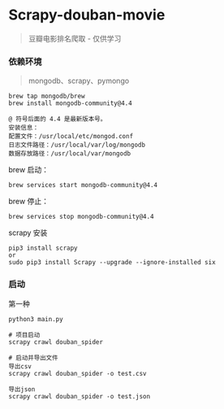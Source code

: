 # Scrapy-douban-movie
> 豆瓣电影排名爬取 - 仅供学习

### 依赖环境
> mongodb、scrapy、pymongo

```
brew tap mongodb/brew
brew install mongodb-community@4.4
```
```
@ 符号后面的 4.4 是最新版本号。
安装信息：
配置文件：/usr/local/etc/mongod.conf
日志文件路径：/usr/local/var/log/mongodb
数据存放路径：/usr/local/var/mongodb
```
brew 启动：
```
brew services start mongodb-community@4.4
```
brew 停止：
```
brew services stop mongodb-community@4.4
```

scrapy 安装
```
pip3 install scrapy
or
sudo pip3 install Scrapy --upgrade --ignore-installed six
```


### 启动
第一种
```
python3 main.py
```

```
# 项目启动
scrapy crawl douban_spider

# 启动并导出文件
导出csv 
scrapy crawl douban_spider -o test.csv

导出json
scrapy crawl douban_spider -o test.json
```